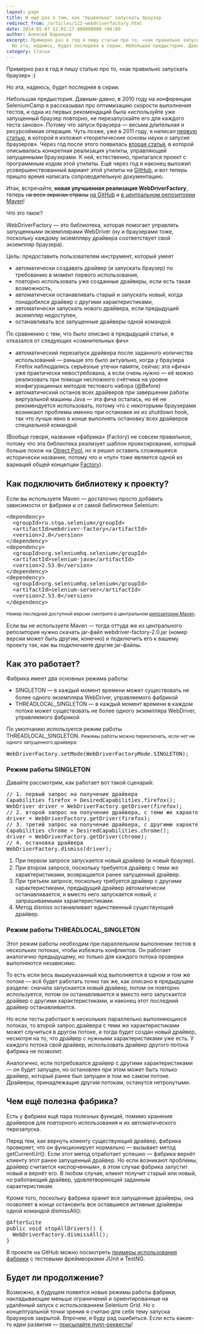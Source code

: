 ```yaml
---
layout: page
title: И ещё раз о том, как "правильно" запускать браузер
redirect_from: /articles/112-webdriverfactory.html
date: 2014-05-07 12:01:17.000000000 +04:00
author: Алексей Баранцев
excerpt: Примерно раз в год я пишу статью про то, «как правильно запускать браузер» :)
  Но эта, надеюсь, будет последняя в серии. Небольшая предыстория. Давным-давно, в 2010 году на конференции SeleniumCamp я рассказывал про оптимизацию скорости выполнения тестов, и одна из первых рекомендаций была «используйте уже запущенный браузер повторно, не перезапускайте его для каждого теста заново». Потому что запуск браузера — весьма длительная и ресурсоёмкая операция. Чуть позже, уже в 2011 году, я написал первую статью, в которой я изложил «теоретические основы науки о запуске браузеров». Через год после этого появилась вторая статья, в которой описывалась конкретная реализация утилиты, управляющей запущенными браузерами. К ней, естественно, прилагался проект с программным кодом этой утилиты. Ещё через год я наконец выложил усовершенствованный вариант этой утилиты на GitHub, и вот теперь пришло время написать сопроводительную документацию.
category: Статьи
---
```

<p>Примерно раз в год я пишу статью про то, «как правильно запускать браузер» :)</p>
<p>Но эта, надеюсь, будет последняя в серии.</p>
<p>Небольшая предыстория. Давным-давно, в 2010 году на конференции SeleniumCamp я рассказывал про оптимизацию скорости выполнения тестов, и одна из первых рекомендаций была «используйте уже запущенный браузер повторно, не перезапускайте его для каждого теста заново». Потому что запуск браузера — весьма длительная и ресурсоёмкая операция. Чуть позже, уже в 2011 году, я написал <a href="articles/65-how-to-start-browser-in-theory.html">первую статью</a>, в которой я изложил «теоретические основы науки о запуске браузеров». Через год после этого появилась <a href="articles/66-how-to-start-browser-with-driver-factory.html">вторая статья</a>, в которой описывалась конкретная реализация утилиты, управляющей запущенными браузерами. К ней, естественно, прилагался проект с программным кодом этой утилиты. Ещё через год я наконец выложил усовершенствованный вариант этой утилиты на <a href="https://github.com/barancev/webdriver-factory/">GitHub</a>, и вот теперь пришло время написать сопроводительную документацию.</p>
<p>Итак, встречайте, <strong>новая улучшенная реализация WebDriverFactory</strong>, теперь <span style="text-decoration: line-through;">на всех экранах страны</span> <a href="https://github.com/barancev/webdriver-factory/">на GitHub</a> и <a href="http://search.maven.org/#search%7Cgav%7C1%7Cg%3A%22ru.stqa.selenium%22%20AND%20a%3A%22webdriver-factory%22">в центральном репозитории Maven</a>!</p><p><span style="font-family: Arial, Helvetica, sans-serif; font-size: 14px; line-height: 1.3em;">Что это такое?</span></p>
<p>WebDriverFactory — это библиотека, которая помогает управлять запущенными экземплярами WebDriver (ну и браузерами тоже, поскольку каждому экземпляру драйвера соответствует свой экземпляр браузера).</p>
<p>Цель: предоставить пользователям инструмент, который умеет</p>
<ul>
<li><span style="line-height: 1.3em;">автоматически создавать драйвер (и запускать браузер) по требованию в момент первого использования,</span></li>
<li><span style="line-height: 1.3em;">повторно использовать уже созданные драйверы, если есть такая возможность,</span></li>
<li><span style="line-height: 1.3em;">автоматически останавливать старый и запускать новый, когда понадобился драйвер с другими характеристиками,</span></li>
<li><span style="line-height: 1.3em;">автоматически запускать нового драйвера, если предыдущий экземпляр недоступен,</span></li>
<li><span style="line-height: 1.3em;">останавливать все запущенные драйверы одной командой.</span></li>
</ul>
<p><span style="line-height: 1.3em;">По сравнению с тем, что было описано в предыдущей статье, я отказался от следующих «сомнительных фич»</span></p>
<ul>
<li><span style="line-height: 1.3em;">автоматический перезапуск драйвера после заданного количества использований — раньше это было актуально, когда у браузера Firefox наблюдались серьёзные утечки памяти, сейчас эта «фича» уже практически невостребована, а если очень нужно — её можно реализовать при помощи несложного счётчика на уровне конфигурацинных методов тестового набора (@Before)</span></li>
<li><span style="line-height: 1.3em;">автоматический останов всех драйверов при завершении работы виртуальной машины Java — эта фича осталась, но её не рекомендуется использовать, потому что с некоторыми браузерами возникают проблемы именно при остановке их из shutdown hook, так что лучше явно в конце выполнять остановку всех драйверов специальной командой.</span></li>
</ul>
<p><span style="line-height: 1.3em;">(Вообще говоря, название «фабрика» (Factory) не совсем правильное, потому что эта библиотека реализует шаблон проектирования, который больше похож на <a href="http://sourcemaking.com/design_patterns/object_pool">Object Pool</a>, но я решил оставить сложившееся исторически название, потому что и «пул» тоже является одной из вариаций общей концепции <a href="http://en.wikipedia.org/wiki/Factory_(software_concept)">Factory</a>).</span></p>
<h2>Как подключить библиотеку к проекту?</h2>
<p>Если вы используете Maven — достаточно просто добавить зависимости от фабрики и от самой библиотеки Selenium:</p>
<pre>&lt;dependency&gt;<br />  &lt;groupId&gt;ru.stqa.selenium&lt;/groupId&gt;<br />  &lt;artifactId&gt;webdriver-factory&lt;/artifactId&gt;<br />  &lt;version&gt;2.0&lt;/version&gt;<br />&lt;/dependency&gt;<br />&lt;dependency&gt;<br />  &lt;groupId&gt;org.seleniumhq.selenium&lt;/groupId&gt;<br />  &lt;artifactId&gt;selenium-java&lt;/artifactId&gt;<br />  &lt;version&gt;2.53.0&lt;/version&gt;<br />&lt;/dependency&gt;<br />&lt;dependency&gt;<br />  &lt;groupId&gt;org.seleniumhq.selenium&lt;/groupId&gt;<br />  &lt;artifactId&gt;selenium-server&lt;/artifactId&gt;<br />  &lt;version&gt;2.53.0&lt;/version&gt;<br />&lt;/dependency&gt;<span style="line-height: 1.3em;"> </span></pre>
<p><span style="font-size: 12.16px; line-height: 1.3em;"><span style="font-size: 12.16px; line-height: 1.3em;">Номер последней доступной версии смотрите в центральном </span><a href="http://search.maven.org/#browse%7C-716647851" style="font-size: 12.16px; line-height: 1.3em;">репозитории Maven</a><span style="font-size: 12.16px; line-height: 1.3em;">.</span></span></p>
<p>Если вы не используете Maven — тогда оттуда же из центрального репозитория нужно скачать jar-файл webdriver-factory-2.0.jar (номер версии может быть другим, конечно) и подключить его к вашему проекту так, как вы подключаете другие jar-файлы.</p>
<h2>Как это работает?</h2>
<p>Фабрика имеет два основных режима работы:</p>
<ul>
<li><span style="line-height: 1.3em;">SINGLETON — в каждый момент времени может существовать не более одного экземпляра WebDriver, управляемого фабрикой</span></li>
<li><span style="line-height: 1.3em;">THREADLOCAL_SINGLETON — в каждый момент времени в каждом потоке может существовать не более одного экземпляра WebDriver, управляемого фабрикой</span></li>
</ul>
<p><span style="line-height: 1.3em;">По умолчанию используется режим работы THREADLOCAL_SINGLETON. </span><span style="font-size: 12.16px; line-height: 1.3em;">Режимы работы можно переключать, если нет ни одного запущенного драйвера:</span></p>
<pre>WebDriverFactory.setMode(WebDriverFactoryMode.SINGLETON);</pre>
<h3>Режим работы SINGLETON</h3>
<p>Давайте рассмотрим, как работает вот такой сценарий:</p>
<pre>// 1. первый запрос на получение драйвера<br />Capabilities firefox = DesiredCapabilities.firefox();<br />WebDriver driver = WebDriverFactory.getDriver(firefox);<br />// 2. второй запрос на получение драйвера, с теми же характеристиками<br />driver = WebDriverFactory.getDriver(firefox);<br />// 3. третий запрос на получение драйвера, с другими характеристиками<br />Capabilities chrome = DesiredCapabilities.chrome();<br />driver = WebDriverFactory.getDriver(chrome);<br />// 4. остановка драйвера<br />WebDriverFactory.dismiss(driver);</pre>
<ol>
<li><span style="line-height: 1.3em;">При первом запросе запускается новый драйвер (и новый браузер).</span></li>
<li><span style="line-height: 1.3em;">При втором запросе, поскольку требуется драйвер с теми же характеристиками, возвращается ранее запущенный драйвер.</span></li>
<li><span style="line-height: 1.3em;">При третьем запросе, поскольку требуется драйвер с другими характеристиками, предыдущий драйвер автоматически останавливается, и вместо него запускается новый, с запрашиваемыми характеристиками.</span></li>
<li><span style="line-height: 1.3em;">Метод dismiss останавливает единственный существующий драйвер.</span></li>
</ol>
<h3><span style="line-height: 1.3em;">Режим работы THREADLOCAL_SINGLETON</span></h3>
<p>Этот режим работы необходим при параллельном выполнении тестов в нескольких потоках, чтобы избежать конфликтов. Он работает аналогично предыдущему, но только для каждого потока проверки выполняются независимо.</p>
<p>То есть если весь вышеуказанный код выполняется в одном и том же потоке — всё будет работать точно так же, как описано в предыдущем разделе: сначала запускается новый драйвер, потом он повторно используется, потом он останавливается и вместо него запускается драйвер с другими характеристиками, и наконец этот последний драйвер останавливается.</p>
<p>Но если тесты работают в нескольких параллельно выполняющихся потоках, то второй запрос драйвера с теми же характеристиками может случиться в другом потоке, и тогда будет создан новый драйвер, несмотря на то, что драйвер с нужными характеристиками уже есть. У каждого потока свой драйвер, использовать драйвер другого потока фабрика не позволит.</p>
<p>Аналогично, если потребовался драйвер с другими характеристиками — он будет запущен, но остановлен при этом может быть только драйвер, который ранее был запущен в том же самом потоке. Драйверы, принадлежащие другим потокам, останутся нетронутыми.</p>
<h2>Чем ещё полезна фабрика?</h2>
<p>Есть у фабрики ещё пара полезных функций, помимо хранения драйверов для повторного использования и их автоматического перезапуска.</p>
<p>Перед тем, как вернуть клиенту существующий драйвер, фабрика проверяет, что он функционирует нормально — вызывает метод getCurrentUrl(). Если этот метод отработает успешно — фабрика вернёт клиенту этот ранее запущенный драйвер. Но если возникают проблемы, драйвер считается «испорченным», в этом случае фабрика запустит новый и вернёт его. В любом случае, клиент получит старый или новый, но работающий драйвер, удовлетворяющий заданным характеристикам.</p>
<p>Кроме того, поскольку фабрика хранит все запущенные драйверы, она позволяет в конце остановить все оставшиеся активные драйверы одной командой dismissAll():</p>
<pre>@AfterSuite<br />public void stopAllDrivers() {<br />  WebDriverFactory.dismissAll();<br />}</pre>
<p>В проекте на GitHub можно посмотреть <a href="https://github.com/barancev/webdriver-factory-samples/tree/master/src/test/java/ru/stqa/selenium/factory/samples">примеры использования фабрики</a> с тестовыми фреймворками JUnit и TestNG.</p>
<h2>Будет ли продолжение?</h2>
<p>Возможно, в будущем появятся новые режимы работы фабрики, накладывающие меньше ограничений и ориентированные на удалённый запуск с использованием Selenium Grid. Но с концептуальной точки зрения я считаю для себя тему запуска браузеров закрытой. Впрочем, я буду рад ошибиться. Если есть какие-то идеи развития — <a href="https://github.com/barancev/webdriver-factory/">присылайте пулл-реквесты</a>!</p>
